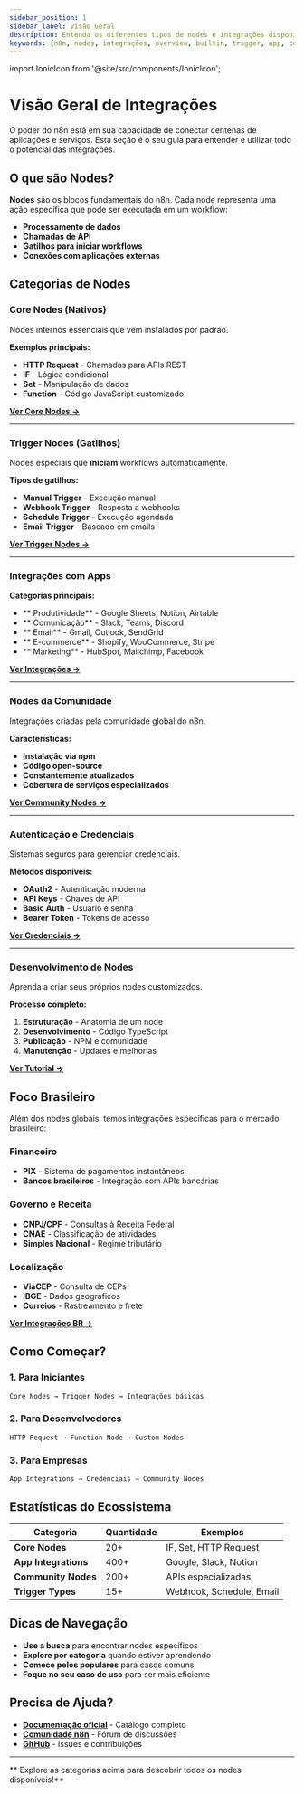 ```yaml
---
sidebar_position: 1
sidebar_label: Visão Geral
description: Entenda os diferentes tipos de nodes e integrações disponíveis no n8n.
keywords: [n8n, nodes, integrações, overview, builtin, trigger, app, community]
---
```

import IonicIcon from '@site/src/components/IonicIcon';

# <IonicIcon name="extension-puzzle-outline" size={32} /> Visão Geral de Integrações

O poder do n8n está em sua capacidade de conectar centenas de aplicações e serviços. Esta seção é o seu guia para entender e utilizar todo o potencial das integrações.

## <IonicIcon name="help-circle-outline" size={24} color="#ea4b71" /> O que são Nodes?

**Nodes** são os blocos fundamentais do n8n. Cada node representa uma ação específica que pode ser executada em um workflow:

- <IonicIcon name="cog-outline" size={16} color="#6b7280" /> **Processamento de dados**
- <IonicIcon name="wifi-outline" size={16} color="#6b7280" /> **Chamadas de API**
- <IonicIcon name="play-outline" size={16} color="#6b7280" /> **Gatilhos para iniciar workflows**
- <IonicIcon name="link-outline" size={16} color="#6b7280" /> **Conexões com aplicações externas**

## <IonicIcon name="grid-outline" size={24} color="#ea4b71" /> Categorias de Nodes

### <IonicIcon name="library-outline" size={20} color="#10b981" /> **Core Nodes (Nativos)**
Nodes internos essenciais que vêm instalados por padrão.

**Exemplos principais:**
- <IonicIcon name="globe-outline" size={16} color="#6b7280" /> **HTTP Request** - Chamadas para APIs REST
- <IonicIcon name="git-branch-outline" size={16} color="#6b7280" /> **IF** - Lógica condicional
- <IonicIcon name="create-outline" size={16} color="#6b7280" /> **Set** - Manipulação de dados
- <IonicIcon name="code-outline" size={16} color="#6b7280" /> **Function** - Código JavaScript customizado

<IonicIcon name="arrow-forward-outline" size={16} color="#ea4b71" /> **[ Ver Core Nodes →](./builtin-nodes/http-requests/webhook)**

---

### <IonicIcon name="flash-outline" size={20} color="#10b981" /> **Trigger Nodes (Gatilhos)**
Nodes especiais que **iniciam** workflows automaticamente.

**Tipos de gatilhos:**
- <IonicIcon name="hand-left-outline" size={16} color="#6b7280" /> **Manual Trigger** - Execução manual
- <IonicIcon name="wifi-outline" size={16} color="#6b7280" /> **Webhook Trigger** - Resposta a webhooks
- <IonicIcon name="time-outline" size={16} color="#6b7280" /> **Schedule Trigger** - Execução agendada
- <IonicIcon name="mail-outline" size={16} color="#6b7280" /> **Email Trigger** - Baseado em emails

<IonicIcon name="arrow-forward-outline" size={16} color="#ea4b71" /> **[ Ver Trigger Nodes →](./trigger-nodes/time-based/manual-trigger)**

---

### <IonicIcon name="apps-outline" size={20} color="#10b981" /> **Integrações com Apps**

**Categorias principais:**
- <IonicIcon name="briefcase-outline" size={16} color="#6b7280" /> ** Produtividade** - Google Sheets, Notion, Airtable
- <IonicIcon name="chatbubbles-outline" size={16} color="#6b7280" /> ** Comunicação** - Slack, Teams, Discord 
- <IonicIcon name="mail-outline" size={16} color="#6b7280" /> ** Email** - Gmail, Outlook, SendGrid
- <IonicIcon name="storefront-outline" size={16} color="#6b7280" /> ** E-commerce** - Shopify, WooCommerce, Stripe
- <IonicIcon name="megaphone-outline" size={16} color="#6b7280" /> ** Marketing** - HubSpot, Mailchimp, Facebook

<IonicIcon name="arrow-forward-outline" size={16} color="#ea4b71" /> **[ Ver Integrações →](./app-nodes/productivity/google-sheets)**

---

### <IonicIcon name="people-outline" size={20} color="#10b981" /> **Nodes da Comunidade**
Integrações criadas pela comunidade global do n8n.

**Características:**
- <IonicIcon name="download-outline" size={16} color="#6b7280" /> **Instalação via npm**
- <IonicIcon name="code-outline" size={16} color="#6b7280" /> **Código open-source** 
- <IonicIcon name="refresh-outline" size={16} color="#6b7280" /> **Constantemente atualizados**
- <IonicIcon name="extension-puzzle-outline" size={16} color="#6b7280" /> **Cobertura de serviços especializados**

<IonicIcon name="arrow-forward-outline" size={16} color="#ea4b71" /> **[ Ver Community Nodes →](./community-nodes/index)**

---

### <IonicIcon name="shield-checkmark-outline" size={20} color="#10b981" /> **Autenticação e Credenciais**
Sistemas seguros para gerenciar credenciais.

**Métodos disponíveis:**
- <IonicIcon name="key-outline" size={16} color="#6b7280" /> **OAuth2** - Autenticação moderna
- <IonicIcon name="card-outline" size={16} color="#6b7280" /> **API Keys** - Chaves de API
- <IonicIcon name="person-outline" size={16} color="#6b7280" /> **Basic Auth** - Usuário e senha
- <IonicIcon name="finger-print-outline" size={16} color="#6b7280" /> **Bearer Token** - Tokens de acesso

<IonicIcon name="arrow-forward-outline" size={16} color="#ea4b71" /> **[ Ver Credenciais →](./credential-nodes/oauth)**

---

### <IonicIcon name="construct-outline" size={20} color="#10b981" /> **Desenvolvimento de Nodes**
Aprenda a criar seus próprios nodes customizados.

**Processo completo:**
1. <IonicIcon name="cube-outline" size={16} color="#6b7280" /> **Estruturação** - Anatomia de um node
2. <IonicIcon name="code-outline" size={16} color="#6b7280" /> **Desenvolvimento** - Código TypeScript
3. <IonicIcon name="cloud-upload-outline" size={16} color="#6b7280" /> **Publicação** - NPM e comunidade
4. <IonicIcon name="refresh-circle-outline" size={16} color="#6b7280" /> **Manutenção** - Updates e melhorias

<IonicIcon name="arrow-forward-outline" size={16} color="#ea4b71" /> **[ Ver Tutorial →](./criar-nodes/tutorial-desenvolvimento)**

## <IonicIcon name="location-outline" size={24} color="#ea4b71" /> **Foco Brasileiro**

Além dos nodes globais, temos integrações específicas para o mercado brasileiro:

### <IonicIcon name="card-outline" size={20} color="#10b981" /> **Financeiro**
- <IonicIcon name="flash-outline" size={16} color="#6b7280" /> **PIX** - Sistema de pagamentos instantâneos
- <IonicIcon name="business-outline" size={16} color="#6b7280" /> **Bancos brasileiros** - Integração com APIs bancárias

### <IonicIcon name="shield-outline" size={20} color="#10b981" /> **Governo e Receita**
- <IonicIcon name="document-text-outline" size={16} color="#6b7280" /> **CNPJ/CPF** - Consultas à Receita Federal
- <IonicIcon name="list-outline" size={16} color="#6b7280" /> **CNAE** - Classificação de atividades
- <IonicIcon name="calculator-outline" size={16} color="#6b7280" /> **Simples Nacional** - Regime tributário

### <IonicIcon name="navigate-outline" size={20} color="#10b981" /> **Localização**
- <IonicIcon name="pin-outline" size={16} color="#6b7280" /> **ViaCEP** - Consulta de CEPs
- <IonicIcon name="map-outline" size={16} color="#6b7280" /> **IBGE** - Dados geográficos
- <IonicIcon name="mail-outline" size={16} color="#6b7280" /> **Correios** - Rastreamento e frete

<IonicIcon name="arrow-forward-outline" size={16} color="#ea4b71" /> **[ Ver Integrações BR →](../integracoes-br/pix)**

## <IonicIcon name="play-outline" size={24} color="#ea4b71" /> **Como Começar?**

### <IonicIcon name="school-outline" size={20} color="#10b981" /> 1. **Para Iniciantes**
```
Core Nodes → Trigger Nodes → Integrações básicas
```

### <IonicIcon name="code-outline" size={20} color="#10b981" /> 2. **Para Desenvolvedores**
```
HTTP Request → Function Node → Custom Nodes
```

### <IonicIcon name="business-outline" size={20} color="#10b981" /> 3. **Para Empresas**
```
App Integrations → Credenciais → Community Nodes
```

## <IonicIcon name="analytics-outline" size={24} color="#ea4b71" /> **Estatísticas do Ecossistema**

| Categoria | Quantidade | Exemplos |
|-----------|------------|----------|
| **Core Nodes** | 20+ | IF, Set, HTTP Request |
| **App Integrations** | 400+ | Google, Slack, Notion |
| **Community Nodes** | 200+ | APIs especializadas |
| **Trigger Types** | 15+ | Webhook, Schedule, Email |

## <IonicIcon name="compass-outline" size={24} color="#ea4b71" /> **Dicas de Navegação**

- <IonicIcon name="search-outline" size={16} color="#6b7280" /> **Use a busca** para encontrar nodes específicos
- <IonicIcon name="library-outline" size={16} color="#6b7280" /> **Explore por categoria** quando estiver aprendendo
- <IonicIcon name="star-outline" size={16} color="#6b7280" /> **Comece pelos populares** para casos comuns
- <IonicIcon name="target-outline" size={16} color="#6b7280" /> **Foque no seu caso de uso** para ser mais eficiente

## <IonicIcon name="help-circle-outline" size={24} color="#ea4b71" /> **Precisa de Ajuda?**

- <IonicIcon name="book-outline" size={16} color="#6b7280" /> **[Documentação oficial](https://docs.n8n.io/integrations/)** - Catálogo completo
- <IonicIcon name="people-outline" size={16} color="#6b7280" /> **[Comunidade n8n](https://community.n8n.io)** - Fórum de discussões
- <IonicIcon name="logo-github" size={16} color="#6b7280" /> **[GitHub](https://github.com/n8n-io/n8n)** - Issues e contribuições

---

** Explore as categorias acima para descobrir todos os nodes disponíveis!**
